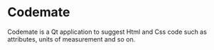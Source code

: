 # Codemate
Codemate is a Qt application to suggest Html and Css code such as attributes, units of measurement and so on. 
